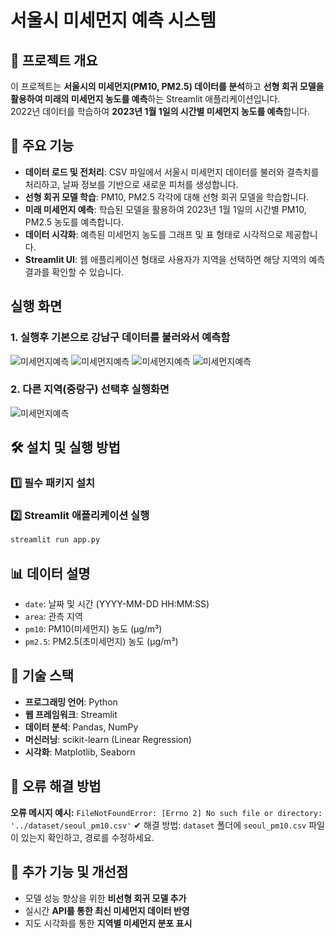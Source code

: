 # 서울시 미세먼지 예측 시스템

## 📌 프로젝트 개요
이 프로젝트는 **서울시의 미세먼지(PM10, PM2.5) 데이터를 분석**하고 **선형 회귀 모델을 활용하여 미래의 미세먼지 농도를 예측**하는 Streamlit 애플리케이션입니다.  
2022년 데이터를 학습하여 **2023년 1월 1일의 시간별 미세먼지 농도를 예측**합니다.

## 🚀 주요 기능
- **데이터 로드 및 전처리**: CSV 파일에서 서울시 미세먼지 데이터를 불러와 결측치를 처리하고, 날짜 정보를 기반으로 새로운 피처를 생성합니다.
- **선형 회귀 모델 학습**: PM10, PM2.5 각각에 대해 선형 회귀 모델을 학습합니다.
- **미래 미세먼지 예측**: 학습된 모델을 활용하여 2023년 1월 1일의 시간별 PM10, PM2.5 농도를 예측합니다.
- **데이터 시각화**: 예측된 미세먼지 농도를 그래프 및 표 형태로 시각적으로 제공합니다.
- **Streamlit UI**: 웹 애플리케이션 형태로 사용자가 지역을 선택하면 해당 지역의 예측 결과를 확인할 수 있습니다.

## 실행 화면

### 1. 실행후 기본으로 강남구 데이터를 불러와서 예측함
![미세먼지예측](dataset/화면키자마자.png)
![미세먼지예측](dataset/강남구1.png)
![미세먼지예측](dataset/강남구2.png)
![미세먼지예측](dataset/강남구3.png)

### 2. 다른 지역(중랑구) 선택후 실행화면 
![미세먼지예측](dataset/줄랑구.png)


## 🛠️ 설치 및 실행 방법
### 1️⃣ 필수 패키지 설치

### 2️⃣ Streamlit 애플리케이션 실행
```bash
streamlit run app.py
```

## 📊 데이터 설명
- `date`: 날짜 및 시간 (YYYY-MM-DD HH:MM:SS)
- `area`: 관측 지역
- `pm10`: PM10(미세먼지) 농도 (μg/m³)
- `pm2.5`: PM2.5(초미세먼지) 농도 (μg/m³)

## 🔧 기술 스택
- **프로그래밍 언어**: Python
- **웹 프레임워크**: Streamlit
- **데이터 분석**: Pandas, NumPy
- **머신러닝**: scikit-learn (Linear Regression)
- **시각화**: Matplotlib, Seaborn

## 🛑 오류 해결 방법
**오류 메시지 예시:** `FileNotFoundError: [Errno 2] No such file or directory: '../dataset/seoul_pm10.csv'`
✔ 해결 방법: `dataset` 폴더에 `seoul_pm10.csv` 파일이 있는지 확인하고, 경로를 수정하세요.

## 📌 추가 기능 및 개선점
- 모델 성능 향상을 위한 **비선형 회귀 모델 추가**
- 실시간 **API를 통한 최신 미세먼지 데이터 반영**
- 지도 시각화를 통한 **지역별 미세먼지 분포 표시**


